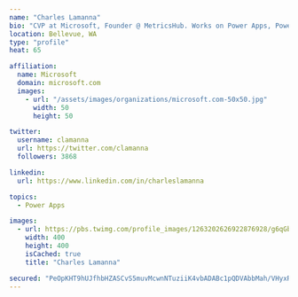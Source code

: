 ```yaml
---
name: "Charles Lamanna"
bio: "CVP at Microsoft, Founder @ MetricsHub. Works on Power Apps, Power Automate, Power Virtual Agent, Common Data Service and Dynamics 365."
location: Bellevue, WA
type: "profile"
heat: 65

affiliation:
  name: Microsoft
  domain: microsoft.com
  images:
    - url: "/assets/images/organizations/microsoft.com-50x50.jpg"
      width: 50
      height: 50

twitter:
  username: clamanna
  url: https://twitter.com/clamanna
  followers: 3868

linkedin:
  url: https://www.linkedin.com/in/charleslamanna

topics:
  - Power Apps

images:
  - url: https://pbs.twimg.com/profile_images/1263202626922876928/g6qGbHZ-_400x400.jpg
    width: 400
    height: 400
    isCached: true
    title: "Charles Lamanna"

secured: "PeOpKHT9hUJfhbHZASCvS5muvMcwnNTuziiK4vbADABc1pQDVAbbMah/VHyxRgGvaIc3DQ5/7C2uGvIrkxN8U/m9sjru8bzhnBFmrHWH8lVrDUSaP8VnQVHr5Jhh1SFgt+V9QcY2vGhTagkjY56WcwUSSFo/9erB4P+QQ8Qc1gMu+pbcoiGddqETbQTJFUqwqCwroWu4tJCLJKdhjTdXEzdh+nITXzn69YOlK06fQbd6NnnZ2mOEaBX9plmOeEk6nwZw/ou8xQm+JCoIN7ZCxD5ECaN/8/7sTD9BNwKCIZJpe0NJYvABQw0tfNU/UJl0CHOSESIqownH7NLuR9Io0gVBWS0qxlf/p7f6FrtQ6itdP8/KrwzlhrjDhyfF4M8RZq/8vDjFFI3glFebdvox22F3DOKnLNn3JnNsUnCxPqg=;JisqnztcI6ivCnNSU/HT+Q=="
---
```


